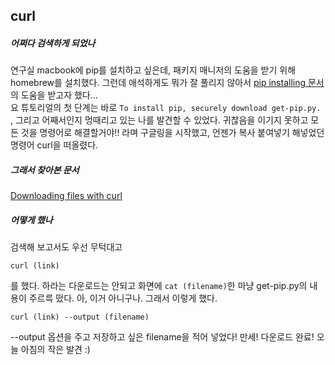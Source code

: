 ## curl

##### 어쩌다 검색하게 되었나
연구실 macbook에 pip를 설치하고 싶은데, 패키지 매니저의 도움을 받기 위해 homebrew를 설치했다.
그런데 애석하게도 뭐가 잘 풀리지 않아서 [pip installing 문서](https://pip.readthedocs.io/en/stable/installing/)의 도움을 받고자 했다...
<br> 요 튜토리얼의 첫 단계는 바로 ```To install pip, securely download get-pip.py.``` , 그리고 어째서인지 멍때리고 있는 나를 발견할 수 있었다. 
귀찮음을 이기지 못하고 모든 것을 명령어로 해결할거야!! 라며 구글링을 시작했고, 언젠가 복사 붙여넣기 해넣었던 명령어 curl을 떠올렸다.
 
##### 그래서 찾아본 문서 
[Downloading files with curl](http://www.compciv.org/recipes/cli/downloading-with-curl/)

##### 어떻게 했나
검색해 보고서도 우선 무턱대고 
```
curl (link)
```
를 했다. 하라는 다운로드는 안되고 화면에 ```cat (filename)```한 마냥 get-pip.py의 내용이 주르륵 떴다. 아, 이거 아니구나. 그래서 이렇게 했다.
```
curl (link) --output (filename)
```
--output 옵션을 주고 저장하고 싶은 filename을 적어 넣었다! 만세! 다운로드 완료! 오늘 아침의 작은 발견 :)
